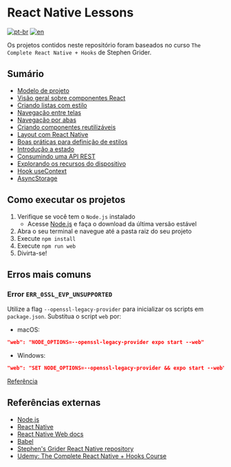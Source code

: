 # React Native Lessons
[![pt-br](https://img.shields.io/badge/lang-pt--br-green.svg)](./README.md)
[![en](https://img.shields.io/badge/lang-en-red.svg)](./README-en.md)

Os projetos contidos neste repositório foram baseados no curso `The Complete React Native + Hooks` de Stephen Grider.

## Sumário

- [Modelo de projeto](00-boilerplate-project)
- [Visão geral sobre componentes React](01-overview-react-components)
- [Criando listas com estilo](02-list-building-with-style)
- [Navegação entre telas](03-1-navigation-between-screens)
- [Navegação por abas](03-2-bottom-tab-navigation/)
- [Criando componentes reutilizáveis](04-building-reusable-components)
- [Layout com React Native](05-layout-with-react-native)
- [Boas práticas para definição de estilos](06-styling-best-practices)
- [Introdução a estado](07-state-introduction)
- [Consumindo uma API REST](08-consuming-a-rest-api)
- [Explorando os recursos do dispositivo](09-expo-device)
- [Hook useContext](10-use-context-hook)
- [AsyncStorage](11-async-storage)

## Como executar os projetos

1. Verifique se você tem o `Node.js` instalado
    - Acesse [Node.js](https://nodejs.org/) e faça o download da última versão estável
2. Abra o seu terminal e navegue até a pasta raiz do seu projeto
3. Execute `npm install`
4. Execute `npm run web`
5. Divirta-se!

## Erros mais comuns

### Error `ERR_0SSL_EVP_UNSUPPORTED`
Utilize a flag `--openssl-legacy-provider` para inicializar os scripts em `package.json`. Substitua o script `web` por:
- macOS: 
```json
"web": "NODE_OPTIONS=--openssl-legacy-provider expo start --web"
```
- Windows: 
```json
"web": "SET NODE_OPTIONS=--openssl-legacy-provider && expo start --web"
```

[Referência](https://stackoverflow.com/questions/69719601/getting-error-digital-envelope-routines-reason-unsupported-code-err-oss)

## Referências externas
- [Node.js](https://nodejs.org/)
- [React Native](https://reactnative.dev/)
- [React Native Web docs](https://necolas.github.io/react-native-web/docs/)
- [Babel](https://babeljs.io)
- [Stephen's Grider React Native repository](https://github.com/StephenGrider/rn-casts)
- [Udemy: The Complete React Native + Hooks Course](https://www.udemy.com/course/the-complete-react-native-and-redux-course)